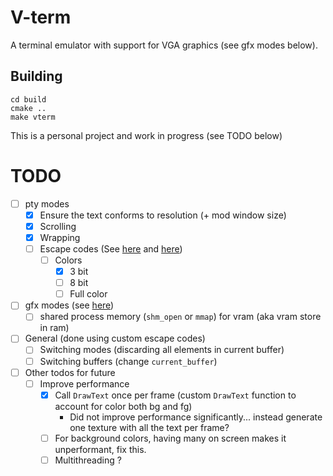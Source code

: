 # V-term
A terminal emulator with support for VGA graphics (see gfx modes below).

## Building
```
cd build
cmake ..
make vterm
```
This is a personal project and work in progress (see TODO below)
# TODO
- [ ] pty modes
    - [x] Ensure the text conforms to resolution (+ mod window size)
    - [x] Scrolling
    - [x] Wrapping
    - [ ] Escape codes (See [here](https://www.xfree86.org/current/ctlseqs.html) and [here](https://invisible-island.net/xterm/ctlseqs/ctlseqs.html))
        - [ ] Colors
            - [x] 3 bit
            - [ ] 8 bit
            - [ ] Full color
- [ ] gfx modes (see [here](https://prirai.github.io/blogs/ansi-esc/#screen-modes))
    - [ ] shared process memory (`shm_open` or `mmap`) for vram (aka vram store in ram)
- [ ] General (done using custom escape codes)
    - [ ] Switching modes (discarding all elements in current buffer)
    - [ ] Switching buffers (change `current_buffer`)
- [ ] Other todos for future
    - [ ] Improve performance
        - [x] Call `DrawText` once per frame (custom `DrawText` function to account for color both bg and fg)
            - Did not improve performance significantly... instead generate one texture with all the text per frame?
        - [ ] For background colors, having many on screen makes it unperformant, fix this.
        - [ ] Multithreading ?
